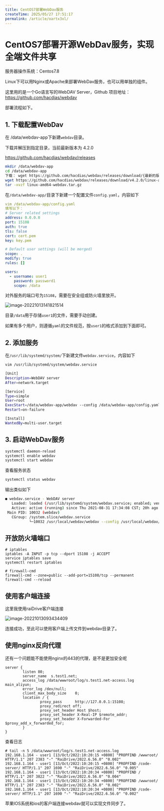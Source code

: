 ```yaml
---
title: CentOS7部署WebDav服务
createTime: 2025/05/27 17:51:17
permalink: /article/oartx3xl/
---
```

# CentOS7部署开源WebDav服务，实现全端文件共享

服务器操作系统：Centos7.8

Linux下可以用Nginx或Apache来部署WebDav服务，也可以用单独的组件。

这里用的是一个Go语言写的WebDAV Server，Github 项目地址：https://github.com/hacdias/webdav

部署流程如下。

## 1. 下载配置WebDav

在 /data/webdav-app下新建`webdav`目录。

下载并解压到指定目录，当前最新版本为 4.2.0

https://github.com/hacdias/webdav/releases

```bash
mkdir /data/webdav-app
cd /data/webdav-app
下载： wget https://github.com/hacdias/webdav/releases/download/{最新的版本号}/linux-amd64-webdav.tar.gz
wget https://github.com/hacdias/webdav/releases/download/v4.2.0/linux-amd64-webdav.tar.gz
tar -xvzf linux-amd64-webdav.tar.gz
```

在`/data/webdav-app/`目录下新建一个配置文件`config.yaml`，内容如下

```yaml
vim /data/webdav-app/config.yaml
填写以下：
# Server related settings
address: 0.0.0.0
port: 15108
auth: true
tls: false
cert: cert.pem
key: key.pem

# Default user settings (will be merged)
scope: .
modify: true
rules: []

users:
  - username: user1
    password: password1
    scope: /data
```

对外服务的端口号为`15108`，需要在安全组或防火墙里放开。

![image-20221013141821514](https://imgoss.xgss.net/picgo/image-20221013141821514.png?aliyun)

目录`/data`用于存储`user1`的文件，需要手动创建。

如果有多个用户，则遵循`yaml`的文件规范，按`user1`的格式添加到下面即可。

## 2. 添加服务

在`/usr/lib/systemd/system/`下新建文件`webdav.service`，内容如下

```bash
vim /usr/lib/systemd/system/webdav.service

[Unit]
Description=WebDAV server
After=network.target

[Service]
Type=simple
User=root
ExecStart=/data/webdav-app/webdav --config /data/webdav-app/config.yaml
Restart=on-failure

[Install]
WantedBy=multi-user.target
```

## 3. 启动WebDav服务

```bash
systemctl daemon-reload
systemctl enable webdav
systemctl start webdav
```

查看服务状态

```bash
systemctl status webdav
```

输出类似如下

```bash
● webdav.service - WebDAV server
   Loaded: loaded (/usr/lib/systemd/system/webdav.service; enabled; vendor preset: disabled)
   Active: active (running) since Thu 2021-08-31 17:34:08 CST; 20h ago
 Main PID: 10032 (webdav)
   CGroup: /system.slice/webdav.service
           └─10032 /usr/local/webdav/webdav --config /usr/local/webdav/config.yaml
```



## 开放防火墙端口

```
# iptables
iptables -A INPUT -p tcp --dport 15108 -j ACCEPT
service iptables save
systemctl restart iptables

# firewall-cmd
firewall-cmd --zone=public --add-port=15108/tcp --permanent
firewall-cmd --reload
```



## 使用客户端连接

这里我使用raiDrive客户端连接

![image-20221013093434409](https://imgoss.xgss.net/picgo/image-20221013093434409.png?aliyun)

连接成功，至此可以使用客户端上传文件到webdav目录了。

## 使用nginx反向代理

还有一个问题能不能使用nginx的443的代理，是不是更加安全呢

```
server {
        listen 80;
        server_name  s.test1.net;
        access_log /data/wwwroot/log/s.test1.net-access.log main_aliyun;
        error_log /dev/null;
        client_max_body_size    0;
		location / {
                proxy_pass      http://127.0.0.1:15108;
                proxy_redirect off;
                proxy_set_header Host $host;
                proxy_set_header X-Real-IP $remote_addr;
                proxy_set_header X-Forwarded-For $proxy_add_x_forwarded_for;
        }	
}
```



查看日志

```
# tail -n 5 /data/wwwroot/log/s.test1.net-access.log
192.168.1.164 - user1 [13/Oct/2022:10:20:15 +0800] "PROPFIND /wwwroot/ HTTP/1.1" 207 2383 "-" "RaiDrive/2022.6.56.0" "0.002"
192.168.1.164 - user1 [13/Oct/2022:10:20:15 +0800] "PROPFIND /code-server/ HTTP/1.1" 207 1690 "-" "RaiDrive/2022.6.56.0" "0.005"
192.168.1.164 - user1 [13/Oct/2022:10:20:34 +0800] "PROPFIND / HTTP/1.1" 207 3822 "-" "RaiDrive/2022.6.56.0" "0.004"
192.168.1.164 - user1 [13/Oct/2022:10:20:34 +0800] "PROPFIND /wwwroot/ HTTP/1.1" 207 2383 "-" "RaiDrive/2022.6.56.0" "0.002"
192.168.1.164 - user1 [13/Oct/2022:10:20:34 +0800] "PROPFIND /code-server/ HTTP/1.1" 207 1690 "-" "RaiDrive/2022.6.56.0" "0.002"
```



苹果IOS系统和ios的客户端连接webdav就可以实现文件同步了。

